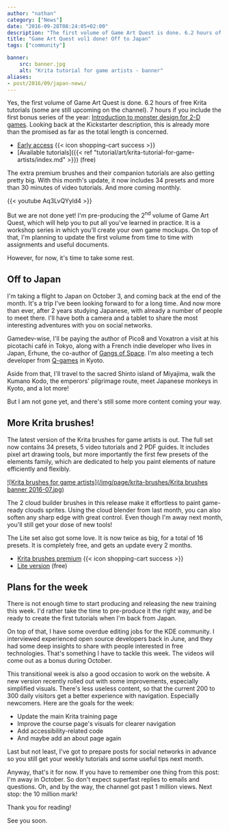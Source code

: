 ```yaml
---
author: "nathan"
category: ["News"]
date: "2016-09-28T08:24:05+02:00"
description: "The first volume of Game Art Quest is done. 6.2 hours of free Krita tutorials. What next? The answers are in this post."
title: "Game Art Quest vol1 done! Off to Japan"
tags: ["community"]

banner:
    src: banner.jpg
    alt: "Krita tutorial for game artists - banner"
aliases:
- post/2016/09/japan-news/
---
```


Yes, the first volume of Game Art Quest is done. 6.2 hours of free Krita tutorials (some are still upcoming on the channel). 7 hours if you include the first bonus series of the year: [Introduction to monster design for 2-D games](https://www.youtube.com/playlist?list=PLhqJJNjsQ7KExm_EYLVhD6yf4Afax24fV). Looking back at the Kickstarter description, this is already more than the promised as far as the total length is concerned.


- [Early access](https://gum.co/krita-tutorial-for-game-artists) {{< icon shopping-cart success >}}
- [Available tutorials]({{< ref "tutorial/art/krita-tutorial-for-game-artists/index.md" >}}) (free)

The extra premium brushes and their companion tutorials are also getting pretty big. With this month's update, it now includes 34 presets and more than 30 minutes of video tutorials. And more coming monthly.

{{< youtube Aq3LvQYyld4 >}}

But we are not done yet! I'm pre-producing the 2<sup>nd</sup> volume of Game Art Quest, which will help you to put all you've learned in practice. It is a workshop series in which you'll create your own game mockups. On top of that, I'm planning to update the first volume from time to time with assignments and useful documents.

However, for now, it's time to take some rest.

## Off to Japan

I'm taking a flight to Japan on October 3, and coming back at the end of the month. It's a trip I've been looking forward to for a long time. And now more than ever, after 2 years studying Japanese, with already a number of people to meet there. I'll have both a camera and a tablet to share the most interesting adventures with you on social networks.

Gamedev-wise, I'll be paying the author of Pico8 and Voxatron a visit at his picotachi café in Tokyo, along with a French indie developer who lives in Japan, Erhune, the co-author of [Gangs of Space](https://www.gangsofspace.com/). I'm also meeting a tech developer from [Q-games](http://www.q-games.com/) in Kyoto.

Aside from that, I'll travel to the sacred Shinto island of Miyajima, walk the Kumano Kodo, the emperors' pilgrimage route, meet Japanese monkeys in Kyoto, and a lot more!

But I am not gone yet, and there's still some more content coming your way.

## More Krita brushes!

The latest version of the Krita brushes for game artists is out. The full set now contains 34 presets, 5 video tutorials and 2 PDF guides. It includes pixel art drawing tools, but more importantly the first few presets of the elements family, which are dedicated to help you paint elements of nature efficiently and flexibly.

[![Krita brushes for game artists](/img/page/krita-brushes/Krita brushes banner 2016-07.jpg)](https://gum.co/krita-brushes-for-game-artists)

The 2 cloud builder brushes in this release make it effortless to paint game-ready clouds sprites. Using the cloud blender from last month, you can also soften any sharp edge with great control. Even though I'm away next month, you'll still get your dose of new tools!

The Lite set also got some love. It is now twice as big, for a total of 16 presets. It is completely free, and gets an update every 2 months.

- [Krita brushes premium](https://gum.co/krita-brushes-for-game-artists) {{< icon shopping-cart success >}}
- [Lite version](https://gumroad.com/l/krita-brushes-gdquest-lite) (free)

## Plans for the week

There is not enough time to start producing and releasing the new training this week. I'd rather take the time to pre-produce it the right way, and be ready to create the first tutorials when I'm back from Japan.

On top of that, I have some overdue editing jobs for the KDE community. I interviewed experienced open source developers back in June, and they had some deep insights to share with people interested in free technologies. That's something I have to tackle this week. The videos will come out as a bonus during October.

This transitional week is also a good occasion to work on the website. A new version recently rolled out with some improvements, especially simplified visuals. There's less useless content, so that the current 200 to 300 daily visitors get a better experience with navigation. Especially newcomers. Here are the goals for the week:
- Update the main Krita training page
- Improve the course page's visuals for clearer navigation
- Add accessibility-related code
- And maybe add an about page again

Last but not least, I've got to prepare posts for social networks in advance so you still get your weekly tutorials and some useful tips next month.

Anyway, that's it for now. If you have to remember one thing from this post: I'm away in October. So don't expect superfast replies to emails and questions. Oh, and by the way, the channel got past 1 million views. Next stop: the 10 million mark!

Thank you for reading!

See you soon.
